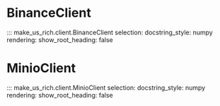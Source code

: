 # BinanceClient

::: make_us_rich.client.BinanceClient
    selection:
        docstring_style: numpy
    rendering:
        show_root_heading: false

# MinioClient

::: make_us_rich.client.MinioClient
    selection:
        docstring_style: numpy
    rendering:
        show_root_heading: false
